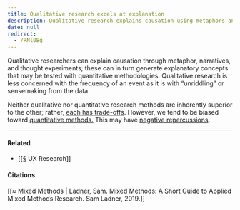 ```yaml
---
title: Qualitative research excels at explanation
description: Qualitative research explains causation using metaphors and narratives to create concepts for quantitative testing, offering deep insights beyond event frequency and complementing quantitative methods.
date: null
redirect:
  - /RNl0Bg
---
```


Qualitative researchers can explain causation through metaphor, narratives, and thought experiments; these can in turn generate explanatory concepts that may be tested with quantitative methodologies. Qualitative research is less concerned with the frequency of an event as it is with “unriddling” or sensemaking from the data.

Neither qualitative nor quantitative research methods are inherently superior to the other; rather, [each has trade-offs](https://publish.obsidian.md/mobydiction/notes/Qualitative+and+quantitative+research+methods+each+have+trade-offs). However, we tend to be biased toward [quantitative methods.](https://publish.obsidian.md/mobydiction/notes/Abundant+data+makes+us+jump+to+quantitative+data+as+the+solution+to+every+problem.) This may have [negative repercussions](https://publish.obsidian.md/mobydiction/notes/Cultural+bias+toward+scientific+models+leaves+us+less+equipped+to+interpret+qualitative+information.).

---

#### Related

- [[§ UX Research]]

#### Citations

[[≈ Mixed Methods | Ladner, Sam. Mixed Methods: A Short Guide to Applied Mixed Methods Research. Sam Ladner, 2019.]]
